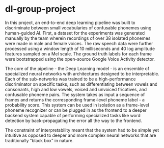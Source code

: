 # dl-group-project

In this project, an end-to-end deep learning pipeline was built to discriminate between small vocabularies of confusable phonemes using human-guided AI. First, a dataset for the experiments was generated manually by the team wherein recordings of over 38 isolated phonemes were made in male and female voices. The raw speech data were further processed using a window length of 10 milliseconds and 40 log amplitude features sampled on a Mel scale. The ground truth labels for each frame were bootstrapped using the open-source Google Voice Activity detector. 

The core of the pipeline - the Deep Learning model - is an ensemble of specialized neural networks with architectures designed to be interpretable. Each of the sub-networks was trained to be a high-performance discriminator on specific tasks, such as differentiating between vowels and consonants, high and low vowels, voiced and unvoiced fricatives, and confusable phoneme pairs. The system takes as input a sequence of frames and returns the corresponding frame-level phoneme label - a probability score. This system can be used in isolation as a frame-level phoneme recognizer or can be plugged in as the frontend to a deeper backend system capable of performing specialized tasks like word detection by back-propagating the error all the way to the frontend.

The constraint of interpretability meant that the system had to be simple yet intuitive as opposed to deeper and more complex neural networks that are traditionally “black box” in nature.

